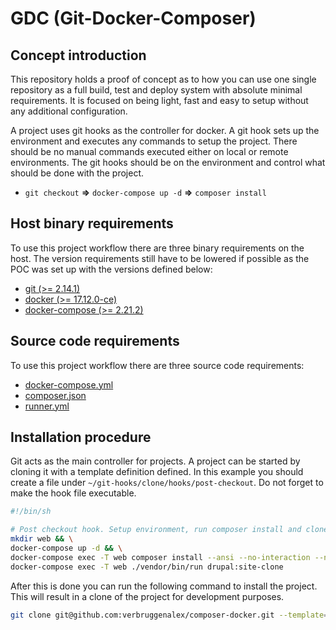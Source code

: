 # GDC (Git-Docker-Composer)

## Concept introduction

This repository holds a proof of concept as to how you can use one single
repository as a full build, test and deploy system with absolute minimal
requirements. It is focused on being light, fast and easy to setup without any
additional configuration.

A project uses git hooks as the controller for docker. A git hook sets up the
environment and executes any commands to setup the project. There should be no
manual commands executed either on local or remote environments. The git hooks
should be on the environment and control what should be done with the project.

- `git checkout` **=>** `docker-compose up -d` **=>** `composer install`

## Host binary requirements

To use this project workflow there are three binary requirements on the host.
The version requirements still have to be lowered if possible as the POC was
set up with the versions defined below:

* [git (>= 2.14.1)](https://git-scm.com/book/en/v2/Getting-Started-Installing-Git)
* [docker (>= 17.12.0-ce)](https://docs.docker.com/install/)
* [docker-compose (>= 2.21.2)](https://docs.docker.com/compose/install/#install-compose)

## Source code requirements

To use this project workflow there are three source code requirements:

* [docker-compose.yml](./docker-compose.yml)
* [composer.json](./composer.json)
* [runner.yml](./runner.yml)

## Installation procedure

Git acts as the main controller for projects. A project can be started by cloning it
with a template definition defined. In this example you should create a file under
`~/git-hooks/clone/hooks/post-checkout`. Do not forget to make the hook file
executable.

```bash
#!/bin/sh

# Post checkout hook. Setup environment, run composer install and clone site.
mkdir web && \
docker-compose up -d && \
docker-compose exec -T web composer install --ansi --no-interaction --no-suggest && \
docker-compose exec -T web ./vendor/bin/run drupal:site-clone
```

After this is done you can run the following command to install the project.
This will result in a clone of the project for development purposes.

```bash
git clone git@github.com:verbruggenalex/composer-docker.git --template=~/git-hooks/clone/
```
